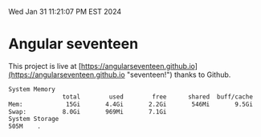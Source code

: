Wed Jan 31 11:21:07 PM EST 2024

# Angular seventeen


This project is live at [https://angularseventeen.github.io](https://angularseventeen.github.io "seventeen!") thanks to Github.

```bash
System Memory
               total        used        free      shared  buff/cache   available
Mem:            15Gi       4.4Gi       2.2Gi       546Mi       9.5Gi        10Gi
Swap:          8.0Gi       969Mi       7.1Gi
System Storage
505M	.
```
```bash
